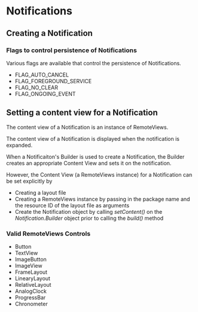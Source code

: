 # Notifications

## Creating a Notification


### Flags to control persistence of Notifications

Various flags are available that control the persistence of Notifications. 
* FLAG_AUTO_CANCEL
* FLAG_FOREGROUND_SERVICE
* FLAG_NO_CLEAR
* FLAG_ONGOING_EVENT

## Setting a content view for a Notification
The content view of a Notification is an instance of RemoteViews. 

The content view of a Notification is displayed when the notification is expanded.

When a Notificaiton's Builder is used to create a Notification, the Builder creates an appropriate Content View 
and sets it on the notification.

However, the Content View (a RemoteViews instance) for a Notification can be set explicitly by
* Creating a layout file 
* Creating a RemoteViews instance by passing in the package name and the resource ID of the layout file as arguments
* Create the Notification object by calling *setContent()* on the *Notification.Builder* object prior to calling the *build()* method

### Valid RemoteViews Controls
* Button
* TextView
* ImageButton
* ImageView
* FrameLayout
* LinearyLayout
* RelativeLayout
* AnalogClock
* ProgressBar
* Chronometer





